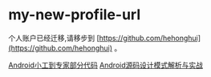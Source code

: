 # my-new-profile-url

个人账户已经迁移,请移步到 [https://github.com/hehonghui](https://github.com/hehonghui) 。

[Android小工到专家部分代码](https://github.com/hehonghui/android_jtm_sourcecode)
[Android源码设计模式解析与实战](https://github.com/hehonghui/android_dp_analysis_code)

